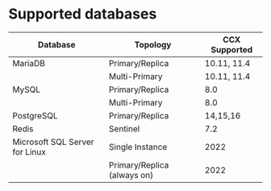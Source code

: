 <!-- Parent: CCX-Docs --> 
<!-- Parent: End-Users --> 
<!-- Title: Supported-Databases --> 
# Supported databases
| **Database** | **Topology** | **CCX Supported** |
| ---------- | --------------- | -------------------- |
| MariaDB | Primary/Replica | 10.11, 11.4 |
|  | Multi-Primary | 10.11, 11.4 |
| MySQL | Primary/Replica | 8.0 |
|  | Multi-Primary | 8.0 |
| PostgreSQL | Primary/Replica | 14,15,16 |
| Redis | Sentinel | 7.2 |
| Microsoft SQL Server for Linux | Single Instance | 2022 |
|  | Primary/Replica (always on) | 2022 |
